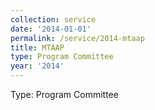```yaml
---
collection: service
date: '2014-01-01'
permalink: /service/2014-mtaap
title: MTAAP
type: Program Committee
year: '2014'
---
```


Type: Program Committee
